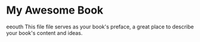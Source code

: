 
# My Awesome Book
eeouth
This file file serves as your book's preface, a great place to describe your book's content and ideas.
